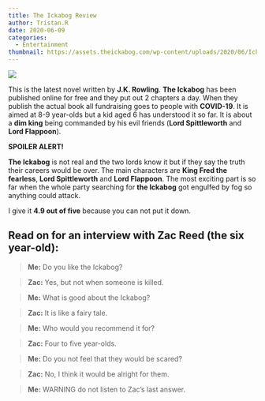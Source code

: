 ```yaml
---
title: The Ickabog Review
author: Tristan.R
date: 2020-06-09
categories:
  - Entertainment
thumbnail: https://assets.theickabog.com/wp-content/uploads/2020/06/Ickabog_RUS-CHI_878x586_hero2.jpg
---
```


![](https://assets.theickabog.com/wp-content/uploads/2020/06/Ickabog_RUS-CHI_878x586_hero2.jpg)

This is the latest novel written by **J.K. Rowling**. **The Ickabog** has been published online for free and they put out 2 chapters a day. When they publish the actual book all fundraising goes to people with **COVID-19**. It is aimed at 8-9 year-olds but a kid aged 6 has understood it so far. It is about a **dim king** being commanded by his evil friends (**Lord Spittleworth** and **Lord Flappoon**). 

**SPOILER ALERT!** 

**The Ickabog** is not real and the two lords know it but if they say the truth their careers would be over. The main characters are **King Fred the fearless**, **Lord Spittleworth** and **Lord Flappoon**. The most exciting part is so far when the whole party searching for **the Ickabog** got engulfed by fog so anything could attack. 

I give it **4.9 out of five** because you can not put it down.

## Read on for an interview with Zac Reed (the six year-old):

> **Me:** Do you like the Ickabog?

> **Zac:** Yes, but not when someone is killed.

> **Me:** What is good about the Ickabog? 

> **Zac:** It is like a fairy tale.

> **Me:** Who would you recommend it for?

> **Zac:** Four to five year-olds.

> **Me:** Do you not feel that they would be scared?

> **Zac:** No, I think it would be alright for them.

> **Me:** WARNING do not listen to Zac’s last answer.


